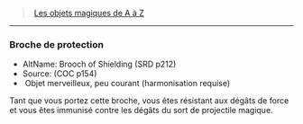 ﻿---
!MagicItem
Type: Objet merveilleux
Rarity: peu courant
Attunement: harmonisation requise
Id: magicitems_az_hd.md#broche-de-protection
ParentLink: magicitems_az_hd.md#les-objets-magiques-de-a-à-z
Name: Broche de protection
ParentName: Les objets magiques de A à Z
NameLevel: 3
AltName: Brooch of Shielding (SRD p212)
Source: (COC p154)
Attributes:
  Name: Broche de protection
  Markdown: >+
    ### <!--Name-->Broche de protection<!--/Name-->


    - AltName: <!--AltName-->Brooch of Shielding (SRD p212)<!--/AltName-->

    - Source: <!--Source-->(COC p154)<!--/Source-->

    -  <!--Type-->Objet merveilleux<!--/Type-->, <!--Rarity-->peu courant<!--/Rarity--> (<!--Attunement-->harmonisation requise<!--/Attunement-->)


    Tant que vous portez cette broche, vous êtes résistant aux dégâts de force et vous êtes immunisé contre les dégâts du sort de projectile magique.

  AltName: Brooch of Shielding (SRD p212)
  Source: (COC p154)
  Type: Objet merveilleux
  Rarity: peu courant
  Attunement: harmonisation requise
AttributesDictionary: >+
  Name: Broche de protection

  Markdown: >+

    ### <!--Name-->Broche de protection<!--/Name-->





    - AltName: <!--AltName-->Brooch of Shielding (SRD p212)<!--/AltName-->



    - Source: <!--Source-->(COC p154)<!--/Source-->



    -  <!--Type-->Objet merveilleux<!--/Type-->, <!--Rarity-->peu courant<!--/Rarity--> (<!--Attunement-->harmonisation requise<!--/Attunement-->)





    Tant que vous portez cette broche, vous êtes résistant aux dégâts de force et vous êtes immunisé contre les dégâts du sort de projectile magique.



  AltName: Brooch of Shielding (SRD p212)

  Source: (COC p154)

  Type: Objet merveilleux

  Rarity: peu courant

  Attunement: harmonisation requise

---
> [Les objets magiques de A à Z](hd_magicitems_az_les_objets_magiques_de_a_a_z.md)

---

### Broche de protection

- AltName: Brooch of Shielding (SRD p212)
- Source: (COC p154)
-  Objet merveilleux, peu courant (harmonisation requise)

Tant que vous portez cette broche, vous êtes résistant aux dégâts de force et vous êtes immunisé contre les dégâts du sort de projectile magique.

